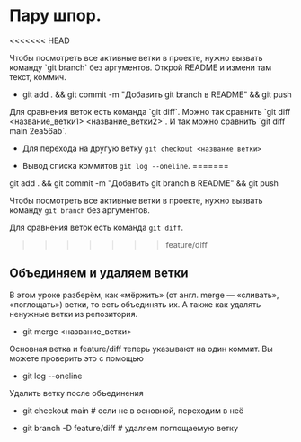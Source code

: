 <h1>Пару шпор.</h1> 

<<<<<<< HEAD
<p>Чтобы посмотреть все активные ветки в проекте, нужно вызвать команду `git branch` без аргументов. Открой README и измени там текст, коммич.</p> 

- git add . && git commit -m "Добавить git branch в README" && git push

<p>Для сравнения веток есть команда `git diff`. Можно так сравнить `git diff <название_ветки1> <название_ветки2>`. И так можно сравнить `git diff main 2ea56ab`.</p>

- Для перехода на другую ветку `git checkout <название ветки>`

- Вывод списка коммитов `git log --oneline`.
=======
<p>git add . && git commit -m "Добавить git branch в README" && git push</p> 

Чтобы посмотреть все активные ветки в проекте, нужно вызвать команду `git branch` без аргументов. 

Для сравнения веток есть команда `git diff`.
>>>>>>> feature/diff

<h2>Объединяем и удаляем ветки</h2>
<p>В этом уроке разберём, как «мёржить» (от англ. merge — «сливать», «поглощать») ветки, то есть объединять их. А также как удалять ненужные ветки из репозитория.</p> 

- git merge <название_ветки>

<p>Основная ветка и feature/diff теперь указывают на один коммит. Вы можете проверить это с помощью</p>

- git log --oneline

<p>Удалить ветку после объединения</p>

- git checkout main # если не в основной, переходим в неё

- git branch -D feature/diff # удаляем поглощаемую ветку